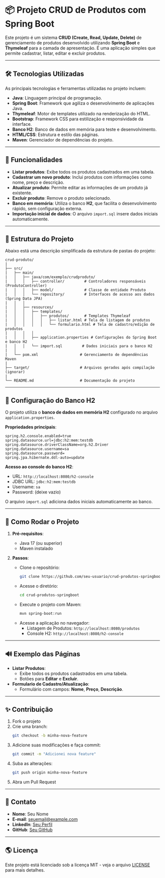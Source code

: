 # 📦 Projeto CRUD de Produtos com Spring Boot

Este projeto é um sistema **CRUD (Create, Read, Update, Delete)** de gerenciamento de produtos desenvolvido utilizando **Spring Boot** e **Thymeleaf** para a camada de apresentação. É uma aplicação simples que permite cadastrar, listar, editar e excluir produtos.

---

## 🛠️ Tecnologias Utilizadas
As principais tecnologias e ferramentas utilizadas no projeto incluem:

- **Java**: Linguagem principal de programação.
- **Spring Boot**: Framework que agiliza o desenvolvimento de aplicações Java.
- **Thymeleaf**: Motor de templates utilizado na renderização do HTML.
- **Bootstrap**: Framework CSS para estilização e responsividade da interface.
- **Banco H2**: Banco de dados em memória para teste e desenvolvimento.
- **HTML/CSS**: Estrutura e estilo das páginas.
- **Maven**: Gerenciador de dependências do projeto.

---

## 🚀 Funcionalidades

- **Listar produtos**: Exibe todos os produtos cadastrados em uma tabela.
- **Cadastrar um novo produto**: Inclui produtos com informações como nome, preço e descrição.
- **Atualizar produto**: Permite editar as informações de um produto já existente.
- **Excluir produto**: Remove o produto selecionado.
- **Banco em memória**: Utiliza o banco **H2**, que facilita o desenvolvimento rápido, sem configuração externa.
- **Importação inicial de dados**: O arquivo `import.sql` insere dados iniciais automaticamente.

---

## 📂 Estrutura do Projeto
Abaixo está uma descrição simplificada da estrutura de pastas do projeto:

```
crud-produto/
|
├── src/
|   ├── main/
|   │   ├── java/com/exemplo/crudproduto/
|   │   │   ├── controller/         # Controladores responsáveis (ProdutoController)
|   │   │   ├── model/              # Classe de entidade Produto
|   │   │   └── repository/         # Interfaces de acesso aos dados (Spring Data JPA)
|   │   │
|   │   ├── resources/
|   │   │   ├── templates/
|   │   │   │   ├── produtos/       # Templates Thymeleaf
|   │   │   │   │   ├── listar.html # Tela de listagem de produtos
|   │   │   │   │   └── formulario.html # Tela de cadastro/edição de produtos
|   │   │   │
|   │   │   ├── application.properties # Configurações do Spring Boot e banco H2
|   │   │   └── import.sql         # Dados iniciais para o banco H2
|   │
|   └── pom.xml                   # Gerenciamento de dependências Maven
|
├── target/                       # Arquivos gerados após compilação (ignorar)
|
└── README.md                     # Documentação do projeto
```

---

## 🔏 Configuração do Banco H2

O projeto utiliza o **banco de dados em memória H2** configurado no arquivo `application.properties`.

**Propriedades principais**:
```properties
spring.h2.console.enabled=true
spring.datasource.url=jdbc:h2:mem:testdb
spring.datasource.driverClassName=org.h2.Driver
spring.datasource.username=sa
spring.datasource.password=
spring.jpa.hibernate.ddl-auto=update
```

**Acesso ao console do banco H2**:
- URL: `http://localhost:8080/h2-console`
- JDBC URL: `jdbc:h2:mem:testdb`
- Username: `sa`
- Password: (deixe vazio)

O arquivo `import.sql` adiciona dados iniciais automaticamente ao banco.

---

## 💼 Como Rodar o Projeto

1. **Pré-requisitos**:
   - Java 17 (ou superior)
   - Maven instalado

2. **Passos**:
   - Clone o repositório:
     ```bash
     git clone https://github.com/seu-usuario/crud-produtos-springboot.git
     ```
   - Acesse o diretório:
     ```bash
     cd crud-produtos-springboot
     ```
   - Execute o projeto com Maven:
     ```bash
     mvn spring-boot:run
     ```
   - Acesse a aplicação no navegador:
     - Listagem de Produtos: `http://localhost:8080/produtos`
     - Console H2: `http://localhost:8080/h2-console`

---

## 🔊 Exemplo das Páginas

- **Listar Produtos**:
   - Exibe todos os produtos cadastrados em uma tabela.
   - Botões para **Editar** e **Excluir**.
- **Formulario de Cadastro/Atualização**:
   - Formulário com campos: **Nome**, **Preço**, **Descrição**.

---

## ✨ Contribuição

1. Fork o projeto
2. Crie uma branch:
   ```bash
   git checkout -b minha-nova-feature
   ```
3. Adicione suas modificações e faça commit:
   ```bash
   git commit -m "Adicionei nova feature"
   ```
4. Suba as alterações:
   ```bash
   git push origin minha-nova-feature
   ```
5. Abra um Pull Request

---

## 💼 Contato

- **Nome**: Seu Nome
- **E-mail**: seuemail@example.com
- **LinkedIn**: [Seu Perfil](https://linkedin.com/in/seu-perfil)
- **GitHub**: [Seu GitHub](https://github.com/seu-usuario)

---

## 🌎 Licença

Este projeto está licenciado sob a licença MIT - veja o arquivo [LICENSE](LICENSE) para mais detalhes.
